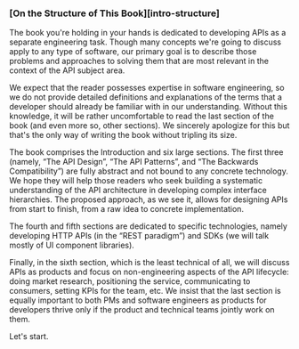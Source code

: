 ### [On the Structure of This Book][intro-structure]
 
The book you're holding in your hands is dedicated to developing APIs as a separate engineering task. Though many concepts we're going to discuss apply to any type of software, our primary goal is to describe those problems and approaches to solving them that are most relevant in the context of the API subject area.

We expect that the reader possesses expertise in software engineering, so we do not provide detailed definitions and explanations of the terms that a developer should already be familiar with in our understanding. Without this knowledge, it will be rather uncomfortable to read the last section of the book (and even more so, other sections). We sincerely apologize for this but that's the only way of writing the book without tripling its size.

The book comprises the Introduction and six large sections. The first three (namely, “The API Design”, “The API Patterns”, and “The Backwards Compatibility”) are fully abstract and not bound to any concrete technology. We hope they will help those readers who seek building a systematic understanding of the API architecture in developing complex interface hierarchies. The proposed approach, as we see it, allows for designing APIs from start to finish, from a raw idea to concrete implementation.

The fourth and fifth sections are dedicated to specific technologies, namely developing HTTP APIs (in the “REST paradigm”) and SDKs (we will talk mostly of UI component libraries).

Finally, in the sixth section, which is the least technical of all, we will discuss APIs as products and focus on non-engineering aspects of the API lifecycle: doing market research, positioning the service, communicating to consumers, setting KPIs for the team, etc. We insist that the last section is equally important to both PMs and software engineers as products for developers thrive only if the product and technical teams jointly work on them.

Let's start.
